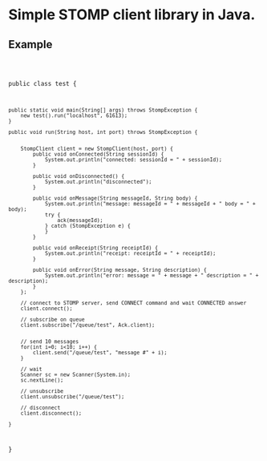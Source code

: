 Simple STOMP client library in Java.
========


## Example

<p><code>

public class test {

	public static void main(String[] args) throws StompException {
		new test().run("localhost", 61613);
	}
	
	public void run(String host, int port) throws StompException {
		
		
		StompClient client = new StompClient(host, port) {
			public void onConnected(String sessionId) {
				System.out.println("connected: sessionId = " + sessionId);
			}
			
			public void onDisconnected() {
				System.out.println("disconnected");
			}
			
			public void onMessage(String messageId, String body) {
				System.out.println("message: messageId = " + messageId + " body = " + body);
				try {
					ack(messageId);
				} catch (StompException e) {
				}
			}
			
			public void onReceipt(String receiptId) {
				System.out.println("receipt: receiptId = " + receiptId);
			}
			
			public void onError(String message, String description) {
				System.out.println("error: message = " + message + " description = " + description);
			}
		};
		
		// connect to STOMP server, send CONNECT command and wait CONNECTED answer
		client.connect();
		
		// subscribe on queue
		client.subscribe("/queue/test", Ack.client);
		
		
		// send 10 messages
		for(int i=0; i<10; i++) {
			client.send("/queue/test", "message #" + i);
		}
		
		// wait		
		Scanner sc = new Scanner(System.in);
		sc.nextLine();
		
		// unsubscribe
		client.unsubscribe("/queue/test");
		
		// disconnect
		client.disconnect();
		
	}

}


</code></p>
